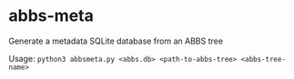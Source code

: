 # abbs-meta
Generate a metadata SQLite database from an ABBS tree

Usage: `python3 abbsmeta.py <abbs.db> <path-to-abbs-tree> <abbs-tree-name>`
